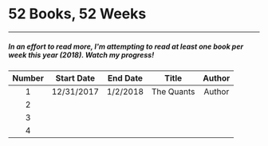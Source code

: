 # 52 Books, 52 Weeks
---
##### In an effort to read more, I'm attempting to read at least one book per week this year (2018). Watch my progress!

| Number | Start Date | End Date | Title | Author |
|:---:|:---:|:---:|:---:|:---:|
| 1 | 12/31/2017 | 1/2/2018 | The Quants | Author |    
| 2 |  |  |  
| 3 |  |  |
| 4 |  |  |
